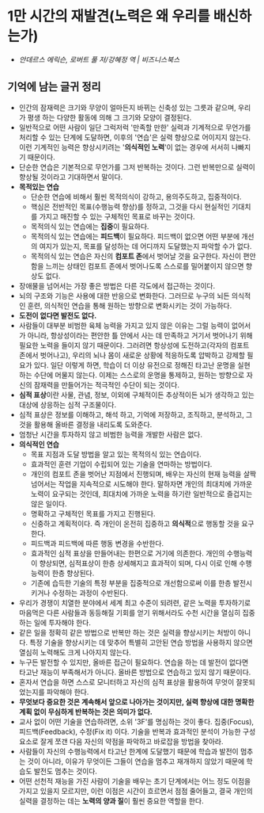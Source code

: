 # 1만 시간의 재발견(노력은 왜 우리를 배신하는가)
- *안데르스 에릭슨, 로버트 풀 저/강혜정 역 | 비즈니스북스*

## 기억에 남는 글귀 정리
- 인간의 잠재력은 크기와 무양이 얼마든지 바뀌는 신축성 있는 그릇과 같으며, 우리가 평생 하는 다양한 활동에 의해 그 크기와 모양이 결정된다.
- 일반적으로 어떤 사람이 일단 그럭저럭 '만족할 만한' 실력과 기계적으로 무언가를 처리할 수 있는 단계에 도달하면, 이후의 '연습'은 실력 향상으로 어이지지 않는다.
이런 기계적인 능력은 향상시키려는 '**의식적인 노력**'이 없는 경우에 서서히 나빠지기 때문이다.
- 단순한 연습은 기본적으로 무언가를 그저 반복하는 것이다. 그런 반복만으로 실력이 향상될 것이라고 기대하면서 말이다.
- **목적있는 연습**
    - 단순한 연습에 비해서 훨씬 목적의식이 강하고, 용의주도하고, 집중적이다.
    - 핵심은 전반적인 목표(수행능력 향상)를 정하고, 그것을 다시 현실적인 기대치를 가지고 매진할 수 있는 구체적인 목표로 바꾸는 것이다.
    - 목적의식 있는 연습에는 **집중**이 필요하다.
    - 목적의식 있는 연습에는 **피드백**이 필요하다. 피드백이 없으면 어떤 부분에 개선의 여지가 있는지, 목표를 달성하는 데 어디까지 도달했는지 파악할 수가 없다.
    - 목적의식 있는 연습은 자신의 **컴포트 존**에서 벗어날 것을 요구한다. 자신이 편안함을 느끼는 상태인 컴포트 존에서 벗어나도록 스스로를 밀어붙이지 않으면 향상도 없다.
- 장애물을 넘어서는 가장 좋은 방법은 다른 각도에서 접근하는 것이다.
- 뇌의 구조와 기능은 사용에 대한 반응으로 변화한다. 그러므로 누구의 뇌든 의식적인 훈련, 의식적인 연습을 통해 원하는 방향으로 변화시키는 것이 가능하다.
- **도전이 없다면 발전도 없다.**
- 사람들이 대부분 비범한 육체 능력을 가지고 있지 않은 이유는 그럴 능력이 없어서가 아니라, 항상성이라는 편안한 틀 안에서 사는 데 만족하고 거기서 벗어나기 위해 필요한 노력을 들이지 않기 때문이다.
그러려면 항상성에 도전하고(각자의 컴포트 존에서 벗어나고), 우리의 뇌나 몸이 새로운 상황에 적응하도록 압박하고 강제할 필요가 있다.
일단 이렇게 하면, 학습이 더 이상 유전으로 정해진 타고난 운명을 실현하는 수단에 머물지 않는다. 이제는 스스로의 운명을 통제하고, 원하는 방향으로 자신의 잠재력을
  만들어가는 적극적인 수단이 되는 것이다.
- **심적 표상**이란 사물, 관념, 정보, 이외에 구체적이든 추상적이든 뇌가 생각하고 있는 대상에 상응하는 심적 구조물이다.
- 심적 표상은 정보를 이해하고, 해석 하고, 기억에 저장하고, 조직하고, 분석하고, 그것을 활용해 올바른 결정을 내리도록 도와준다.
- 엄청난 시간을 투자하지 않고 비범한 능력을 개발한 사람은 없다.
- **의식적인 연습**
    - 목표 지점과 도달 방법을 알고 있는 목적의식 있는 연습이다.
    - 효과적인 훈련 기업이 수립되어 있는 기술을 연마하는 방법이다.
    - 개인의 컴포트 존을 벗어난 지점에서 진행되며, 배우는 자신의 현재 능력을 살짝 넘어서는 작업을 지속적으로 시도해야 한다. 말하자면 개인의 최대치에 가까운 노력이 요구되는 것인데,
  최대치에 가까운 노력을 하기란 일반적으로 즐겁지는 않은 일이다.
    - 명확하고 구체적인 목표를 가지고 진행된다.
    - 신중하고 계획적이다. 즉 개인이 온전히 집중하고 **의식적**으로 행동할 것을 요구한다.
    - 피드백과 피드백에 따른 행동 변경을 수반한다.
    - 효과적인 심적 표상을 만들어내는 한편으로 거기에 의존한다. 개인의 수행능력이 향상되면, 심적표상이 한층 상세해지고 효과적이 되며, 다시 이로 인해 수행능력이 한층 향상된다.
    - 기존에 습득한 기술의 특정 부분을 집중적으로 개선함으로써 이를 한층 발전시키거나 수정하는 과정이 수반된다.
- 우리가 경쟁이 치열한 분야에서 세계 최고 수준이 되려련, 같은 노력을 투자하기로 마음먹은 다른 사람들과 동등해질 기회를 얻기 위해서라도 수천 시간을 열심히 집중하는 일에 투자해야 한다.
- 같은 일을 정확히 같은 방법으로 반복만 하는 것은 실력을 향상시키는 처방이 아니다. 특정 기술을 향상시키는 데 맞추어 특별히 고안된 연습 방법을 사용하지 않으면 열심히 노력해도 크게 나아지지 않는다. 
- 누구든 발전할 수 있지만, 올바른 접근이 필요하다. 연습을 하는 데 발전이 없다면 타고난 재능이 부족해서가 아니다. 올바른 방법으로 연습하고 있지 않기 때문이다. 
- 혼자서 연습을 하면 스스로 모니터하고 자신의 심적 표상을 활용하여 무엇이 잘못되었는지를 파악해야 한다. 
- **무엇보다 중요한 것은 계속해서 앞으로 나아가는 것이지만, 실력 향상에 대한 명확한 계획 없이 무심하게 반복하는 것은 의미가 없다.**
- 교사 없이 어떤 기술을 연습하려면, 소위 '3F'를 명심하는 것이 좋다. 집중(Focus), 피드백(Feedback), 수정(Fix it) 이다. 기술을 반복과 효과적인 분석이 가능한
구성 요소로 잘게 쪼갠 다음 자신의 약점을 파악하고 바로잡을 방법을 찾아라. 
- 사람들이 자신의 수행능력에서 타고난 한계에 도달했기 때문에 학습과 발전이 멈추는 것이 아니라, 이유가 무엇이든 그들이 연습을 멈추고 재개하지 않았기 때문에 학습도 발전도 멈추는 것이다.
- 어떤 선천적 재능을 가진 사람이 기술을 배우는 초기 단계에서는 어느 정도 이점을 가지고 있을지 모르지만, 이런 이점은 시간이 흐르면서 점점 줄어들고,
결국 개인의 실력을 결정하는 데는 **노력의 양과 질**이 훨씬 중요한 역할을 한다. 
  
